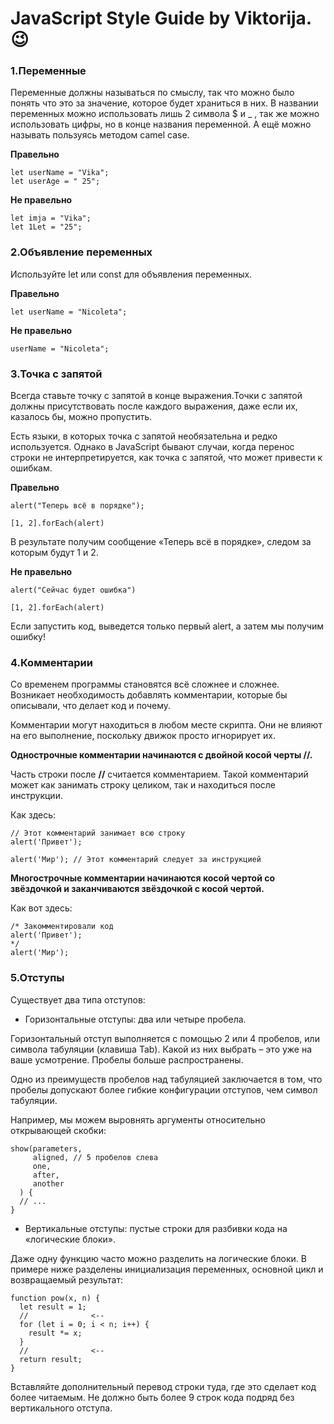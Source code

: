 # JavaScript Style Guide by Viktorija. :wink:

### 1.Переменные
Переменные должны называться по смыслу, так что можно было понять что это за значение, которое будет храниться в них. В названии переменных можно использовать лишь 2 символа $ и _ , так же можно использовать цифры, но в конце названия переменной. А ещё можно называть пользуясь методом camel case.

**Правельно**

```
let userName = "Vika";
let userAge = " 25";
```

**Не правельно**
```
let imja = "Vika";
let 1Let = "25";
```

### 2.Объявление переменных
Используйте let или const для объявления переменных.

**Правельно**

```
let userName = "Nicoleta";
```

**Не правельно**
```
userName = "Nicoleta";
```

### 3.Точка с запятой
Всегда ставьте точку с запятой в конце выражения.Точки с запятой должны присутствовать после каждого выражения, даже если их, казалось бы, можно пропустить.

Есть языки, в которых точка с запятой необязательна и редко используется. Однако в JavaScript бывают случаи, когда перенос строки не интерпретируется, как точка с запятой, что может привести к ошибкам.

**Правельно**

```
alert("Теперь всё в порядке");

[1, 2].forEach(alert)
```
 В результате получим сообщение «Теперь всё в порядке», следом за которым будут 1 и 2.

**Не правельно**
```
alert("Сейчас будет ошибка")

[1, 2].forEach(alert)
```
Если запустить код, выведется только первый alert, а затем мы получим ошибку!

### 4.Комментарии

Со временем программы становятся всё сложнее и сложнее. Возникает необходимость добавлять комментарии, которые бы описывали, что делает код и почему.

Комментарии могут находиться в любом месте скрипта. Они не влияют на его выполнение, поскольку движок просто игнорирует их.

**Однострочные комментарии начинаются с двойной косой черты //.**

Часть строки после **//** считается комментарием. Такой комментарий может как занимать строку целиком, так и находиться после инструкции.

Как здесь:
```
// Этот комментарий занимает всю строку
alert('Привет');

alert('Мир'); // Этот комментарий следует за инструкцией
```
**Многострочные комментарии начинаются косой чертой со звёздочкой  и заканчиваются звёздочкой с косой чертой.**

Как вот здесь:
```
/* Закомментировали код
alert('Привет');
*/
alert('Мир');
```

### 5.Отступы
Существует два типа отступов:

+ Горизонтальные отступы: два или четыре пробела.

Горизонтальный отступ выполняется с помощью 2 или 4 пробелов, или символа табуляции (клавиша Tab). Какой из них выбрать – это уже на ваше усмотрение. Пробелы больше распространены.

Одно из преимуществ пробелов над табуляцией заключается в том, что пробелы допускают более гибкие конфигурации отступов, чем символ табуляции.

Например, мы можем выровнять аргументы относительно открывающей скобки:
```
show(parameters,
     aligned, // 5 пробелов слева
     one,
     after,
     another
  ) {
  // ...
}
```
+ Вертикальные отступы: пустые строки для разбивки кода на «логические блоки».

Даже одну функцию часто можно разделить на логические блоки. В примере ниже разделены инициализация переменных, основной цикл и возвращаемый результат:

```
function pow(x, n) {
  let result = 1;
  //              <--
  for (let i = 0; i < n; i++) {
    result *= x;
  }
  //              <--
  return result;
}

```
Вставляйте дополнительный перевод строки туда, где это сделает код более читаемым. Не должно быть более 9 строк кода подряд без вертикального отступа.